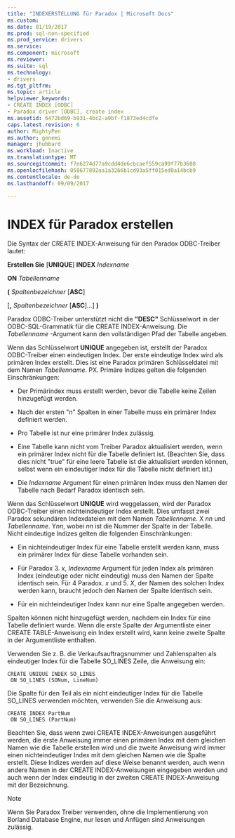 ```yaml
---
title: "INDEXERSTELLUNG für Paradox | Microsoft Docs"
ms.custom: 
ms.date: 01/19/2017
ms.prod: sql-non-specified
ms.prod_service: drivers
ms.service: 
ms.component: microsoft
ms.reviewer: 
ms.suite: sql
ms.technology:
- drivers
ms.tgt_pltfrm: 
ms.topic: article
helpviewer_keywords:
- CREATE INDEX [ODBC]
- Paradox driver [ODBC], create index
ms.assetid: 6472bd69-b931-4bc2-a9bf-f1873ed4cdfe
caps.latest.revision: 6
author: MightyPen
ms.author: genemi
manager: jhubbard
ms.workload: Inactive
ms.translationtype: MT
ms.sourcegitcommit: f7e6274d77a9cdd4de6cbcaef559ca99f77b3608
ms.openlocfilehash: 058677892aa1a3266b1cd93a5ff015ed0a14bcb9
ms.contentlocale: de-de
ms.lasthandoff: 09/09/2017

---
```

# <a name="create-index-for-paradox"></a>INDEX für Paradox erstellen
Die Syntax der CREATE INDEX-Anweisung für den Paradox ODBC-Treiber lautet:  
  
 **Erstellen Sie** [**UNIQUE**] **INDEX** *Indexname*  
  
 **ON** *Tabellenname*  
  
 **(** *Spaltenbezeichner* [**ASC**]  
  
 [**,** *Spaltenbezeichner* [**ASC**]...] **)**  
  
 Paradox ODBC-Treiber unterstützt nicht die **"DESC"** Schlüsselwort in der ODBC-SQL-Grammatik für die CREATE INDEX-Anweisung. Die *Tabellenname* -Argument kann den vollständigen Pfad der Tabelle angeben.  
  
 Wenn das Schlüsselwort **UNIQUE** angegeben ist, erstellt der Paradox ODBC-Treiber einen eindeutigen Index. Der erste eindeutige Index wird als primären Index erstellt. Dies ist eine Paradox primären Schlüsseldatei mit dem Namen *Tabellenname*. PX. Primäre Indizes gelten die folgenden Einschränkungen:  
  
-   Der Primärindex muss erstellt werden, bevor die Tabelle keine Zeilen hinzugefügt werden.  
  
-   Nach der ersten "n" Spalten in einer Tabelle muss ein primärer Index definiert werden.  
  
-   Pro Tabelle ist nur eine primärer Index zulässig.  
  
-   Eine Tabelle kann nicht vom Treiber Paradox aktualisiert werden, wenn ein primärer Index nicht für die Tabelle definiert ist. (Beachten Sie, dass dies nicht "true" für eine leere Tabelle ist die aktualisiert werden können, selbst wenn ein eindeutiger Index für die Tabelle nicht definiert ist.)  
  
-   Die *Indexname* Argument für einen primären Index muss den Namen der Tabelle nach Bedarf Paradox identisch sein.  
  
 Wenn das Schlüsselwort **UNIQUE** wird weggelassen, wird der Paradox ODBC-Treiber einen nichteindeutiger Index erstellt. Dies umfasst zwei Paradox sekundären Indexdateien mit dem Namen *Tabellenname*. X *nn*  und *Tabellenname*. Y*nn*, wobei  *nn*  ist die Nummer der Spalte in der Tabelle. Nicht eindeutige Indizes gelten die folgenden Einschränkungen:  
  
-   Ein nichteindeutiger Index für eine Tabelle erstellt werden kann, muss ein primärer Index für diese Tabelle vorhanden sein.  
  
-   Für Paradox 3. *x*, *Indexname* Argument für jeden Index als primären Index (eindeutige oder nicht eindeutig) muss den Namen der Spalte identisch sein. Für 4 Paradox. *x* und 5. *X*, der Namen des solchen Index werden kann, braucht jedoch den Namen der Spalte identisch sein.  
  
-   Für ein nichteindeutiger Index kann nur eine Spalte angegeben werden.  
  
 Spalten können nicht hinzugefügt werden, nachdem ein Index für eine Tabelle definiert wurde. Wenn die erste Spalte der Argumentliste einer CREATE TABLE-Anweisung ein Index erstellt wird, kann keine zweite Spalte in der Argumentliste enthalten.  
  
 Verwenden Sie z. B. die Verkaufsauftragsnummer und Zahlenspalten als eindeutiger Index für die Tabelle SO_LINES Zeile, die Anweisung ein:  
  
```  
CREATE UNIQUE INDEX SO_LINES  
 ON SO_LINES (SONum, LineNum)  
```  
  
 Die Spalte für den Teil als ein nicht eindeutiger Index für die Tabelle SO_LINES verwenden möchten, verwenden Sie die Anweisung aus:  
  
```  
CREATE INDEX PartNum  
 ON SO_LINES (PartNum)  
```  
  
 Beachten Sie, dass wenn zwei CREATE INDEX-Anweisungen ausgeführt werden, die erste Anweisung immer einen primären Index mit dem gleichen Namen wie die Tabelle erstellen wird und die zweite Anweisung wird immer einen nichteindeutiger Index mit dem gleichen Namen wie die Spalte erstellt. Diese Indizes werden auf diese Weise benannt werden, auch wenn andere Namen in der CREATE INDEX-Anweisungen eingegeben werden und auch wenn der Index eindeutig in der zweiten CREATE INDEX-Anweisung mit der Bezeichnung.  
  
> [!NOTE]  
>  Wenn Sie Paradox Treiber verwenden, ohne die Implementierung von Borland Database Engine, nur lesen und Anfügen sind Anweisungen zulässig.

